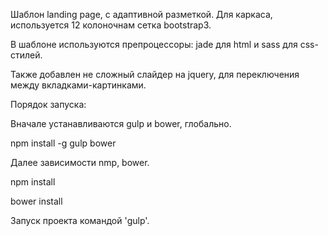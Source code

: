 ﻿Шаблон landing page, с адаптивной разметкой. Для каркаса, используется 12 колоночнам сетка bootstrap3.

В шаблоне используются препроцессоры: jade для html и sass для css-стилей.  

Также добавлен не сложный слайдер на jquery, для переключения между вкладками-картинками.


Порядок запуска:

Вначале устанавливаются gulp и bower, глобально.

npm install -g gulp bower

Далее зависимости nmp, bower.

npm install

bower install

Запуск проекта командой 'gulp'.
